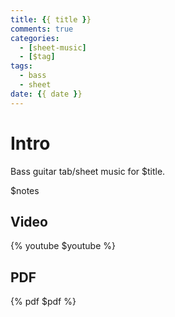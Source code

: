 ```yaml
---
title: {{ title }}
comments: true
categories:
  - [sheet-music]
  - [$tag]
tags:
  - bass
  - sheet
date: {{ date }}
---
```


<!-- All elements with a $ prefix get replaced by haxe Ghostwriter.hx -->

# Intro
Bass guitar tab/sheet music for $title.

$notes

## Video
{% youtube $youtube %}

## PDF
{% pdf $pdf %}
